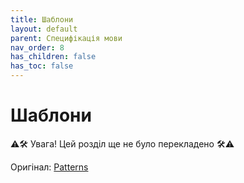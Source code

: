 ```yaml
---
title: Шаблони
layout: default
parent: Специфікація мови
nav_order: 8
has_children: false
has_toc: false
---
```


# Шаблони

⚠️🛠️ Увага! Цей розділ ще не було перекладено 🛠️⚠️

Оригінал: <a target="_blank" href="https://docs.swift.org/swift-book/documentation/the-swift-programming-language/patterns">Patterns</a>
